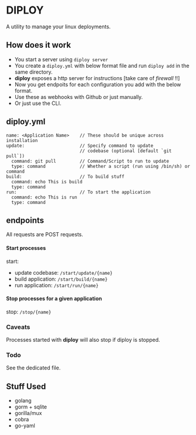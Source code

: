 # DIPLOY

A utility to manage your linux deployments.


## How does it work

- You start a server using `diploy server`
- You create a `diploy.yml` with below format file and run `diploy add` in the same directory.
- **diploy** exposes a http server for instructions [take care of *firewall* !!]
- Now you get endpoits for each configuration you add with the below format.
- Use these as webhooks with Github or just manually.
- Or just use the CLI.

## diploy.yml

```
name: <Application Name>    // These should be unique across installation
update:                     // Specify command to update
                            // codebase (optional [default `git pull`])
  command: git pull         // Command/Script to run to update
  type: command             // Whether a script (run using /bin/sh) or command
build:                      // To build stuff
  command: echo This is build
  type: command
run:                        // To start the application
  command: echo This is run
  type: command
```

## endpoints
All requests are POST requests.

#### Start processes
start:
  - update codebase: `/start/update/{name}`
  - build application: `/start/build/{name}`
  - run application: `/start/run/{name}`

<!-- #### Add an application [IDK why this is there]
<!-- TODO: fix this -->
<!-- add:
    `/add` <br/>
    Body: diploy.yml file (stringified ["Content-Type": "text/plain"]) -->

#### Stop processes for a given application
stop:
    `/stop/{name}`
  

### Caveats
Processes started with **diploy** will also stop if diploy is stopped.

### Todo
See the dedicated file.


## Stuff Used

- golang
- gorm + sqlite
- gorilla/mux
- cobra
- go-yaml